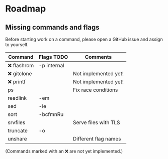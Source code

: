 # Roadmap

## Missing commands and flags

Before starting work on a command, please open a GitHub issue and assign to
yourself.

| Command        | Flags TODO      | Comments               |
| -------------- | --------------- | ---------------------- |
| :x: flashrom   | -p internal     |                        |
| :x: gitclone   |                 | Not implemented yet!   |
| :x: printf     |                 | Not implemented yet!   |
| ps             |                 | Fix race conditions    |
| readlink       | -em             |                        |
| sed            | -ie             |                        |
| sort           | -bcfmnRu        |                        |
| srvfiles       |                 | Serve files with TLS   |
| truncate       | -o              |                        |
| unshare        |                 | Different flag names   |

(Commands marked with an :x: are not yet implemented.)
